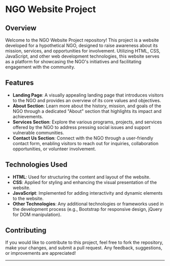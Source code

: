 # NGO Website Project

## Overview
Welcome to the NGO Website Project repository! This project is a website developed for a hypothetical NGO, designed to raise awareness about its mission, services, and opportunities for involvement. Utilizing HTML, CSS, JavaScript, and other web development technologies, this website serves as a platform for showcasing the NGO's initiatives and facilitating engagement with the community.

## Features
- **Landing Page**: A visually appealing landing page that introduces visitors to the NGO and provides an overview of its core values and objectives.
- **About Section**: Learn more about the history, mission, and goals of the NGO through a dedicated "About" section that highlights its impact and achievements.
- **Services Section**: Explore the various programs, projects, and services offered by the NGO to address pressing social issues and support vulnerable communities.
- **Contact Us Section**: Connect with the NGO through a user-friendly contact form, enabling visitors to reach out for inquiries, collaboration opportunities, or volunteer involvement.

## Technologies Used
- **HTML**: Used for structuring the content and layout of the website.
- **CSS**: Applied for styling and enhancing the visual presentation of the website.
- **JavaScript**: Implemented for adding interactivity and dynamic elements to the website.
- **Other Technologies**: Any additional technologies or frameworks used in the development process (e.g., Bootstrap for responsive design, jQuery for DOM manipulation).

## Contributing
If you would like to contribute to this project, feel free to fork the repository, make your changes, and submit a pull request. Any feedback, suggestions, or improvements are appreciated!

-------------------------------------------------------------------------------------------------------------------
